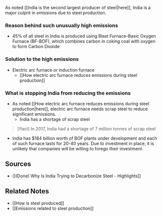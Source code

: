 As noted [[India is the second largest producer of steel|here]], India is a major culprit in emissions due to steel production.

### Reason behind such unusually high emissions
- 45% of all steel in India is produced using Blast Furnace-Basic Oxygen Furnace (BF-BOF), which combines carbon in coking coal with oxygen to form Carbon Dioxide

### Solution to the high emissions
- Electric arc furnace or induction furnace
	- [[How electric arc furnace reduces emissions during steel production]]

### What is stopping India from reducing the emissions
- As noted [[How electric arc furnace reduces emissions during steel production|here]], electric arc furnace needs scrap steel to reduce significant emissions. 
	- India has a shortage of scrap steel

> [!fact] In 2017, India had a shortage of 7 million tonnes of scrap steel

- India has $184 billion worth of BOF plants under development and each of such furnace lasts for 20-40 years. Due to investment in place, it is unlikely that companies will be willing to forego their investment.

## Sources
- [[(Done) Why Is India Trying to Decarbonize Steel - Highlights]]

## Related Notes
- [[How is steel produced]]
- [[Emissions related to steel production]]